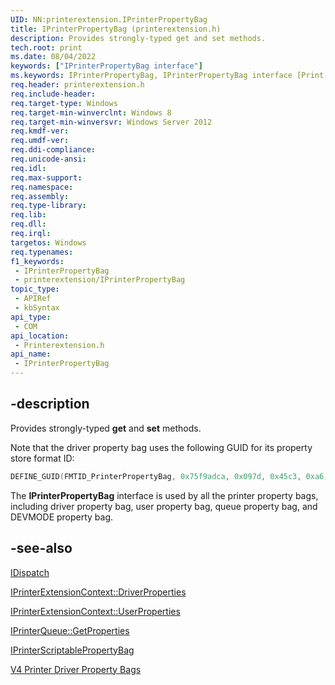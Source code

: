 ```yaml
---
UID: NN:printerextension.IPrinterPropertyBag
title: IPrinterPropertyBag (printerextension.h)
description: Provides strongly-typed get and set methods.
tech.root: print
ms.date: 08/04/2022
keywords: ["IPrinterPropertyBag interface"]
ms.keywords: IPrinterPropertyBag, IPrinterPropertyBag interface [Print Devices], IPrinterPropertyBag interface [Print Devices],described, print.iprinterpropertybag_interface, printerextension/IPrinterPropertyBag
req.header: printerextension.h
req.include-header: 
req.target-type: Windows
req.target-min-winverclnt: Windows 8
req.target-min-winversvr: Windows Server 2012
req.kmdf-ver: 
req.umdf-ver: 
req.ddi-compliance: 
req.unicode-ansi: 
req.idl: 
req.max-support: 
req.namespace: 
req.assembly: 
req.type-library: 
req.lib: 
req.dll: 
req.irql: 
targetos: Windows
req.typenames: 
f1_keywords:
 - IPrinterPropertyBag
 - printerextension/IPrinterPropertyBag
topic_type:
 - APIRef
 - kbSyntax
api_type:
 - COM
api_location:
 - Printerextension.h
api_name:
 - IPrinterPropertyBag
---
```


## -description

Provides strongly-typed **get** and **set** methods.

Note that the driver property bag uses the following GUID for its property store format ID:

```cpp
DEFINE_GUID(FMTID_PrinterPropertyBag, 0x75f9adca, 0x097d, 0x45c3, 0xa6, 0xe4, 0xba, 0xb2, 0x9e, 0x27, 0x6f, 0x3e);</dd>
```

The **IPrinterPropertyBag** interface is used by all the printer property bags, including driver property bag, user property bag, queue property bag, and DEVMODE property bag.

## -see-also

[IDispatch](/windows/win32/api/oaidl/nn-oaidl-idispatch)

[IPrinterExtensionContext::DriverProperties](./nf-printerextension-iprinterextensioncontext-get_driverproperties.md)

[IPrinterExtensionContext::UserProperties](./nf-printerextension-iprinterextensioncontext-get_userproperties.md)

[IPrinterQueue::GetProperties](./nf-printerextension-iprinterqueue-getproperties.md)

[IPrinterScriptablePropertyBag](./nn-printerextension-iprinterscriptablepropertybag.md)

[V4 Printer Driver Property Bags](/windows-hardware/drivers/print/v4-driver-property-bags)
